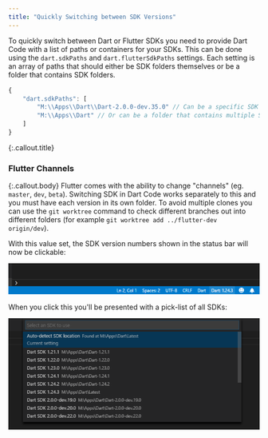 ```yaml
---
title: "Quickly Switching between SDK Versions"
---
```



To quickly switch between Dart or Flutter SDKs you need to provide Dart Code with a list of paths or containers for your SDKs. This can be done using the `dart.sdkPaths` and `dart.flutterSdkPaths` settings. Each setting is an array of paths that should either be SDK folders themselves or be a folder that contains SDK folders.
	

```js
{
	"dart.sdkPaths": [
		"M:\\Apps\\Dart\\Dart-2.0.0-dev.35.0" // Can be a specific SDK folder
		"M:\\Apps\\Dart" // Or can be a folder that contains multiple SDKs
	]
}
```

{:.callout.title}
### Flutter Channels

{:.callout.body}
Flutter comes with the ability to change "channels" (eg. `master`, `dev`, `beta`). Switching SDK in Dart Code works separately to this and you must have each version in its own folder. To avoid multiple clones you can use the `git worktree` command to check different branches out into different folders (for example `git worktree add ../flutter-dev origin/dev`).

With this value set, the SDK version numbers shown in the status bar will now be clickable:

![The Dart SDK version number in the status bar](/images/version_in_status_bar.png)

When you click this you'll be presented with a pick-list of all SDKs:

![The SDK version pick-list](/images/version_picklist.png)

